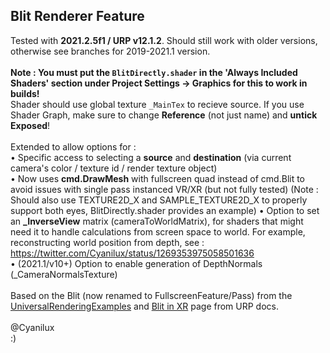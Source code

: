 ## Blit Renderer Feature
Tested with **2021.2.5f1 / URP v12.1.2**. Should still work with older versions, otherwise see branches for 2019-2021.1 version.
<br /><br />
**Note : You must put the `BlitDirectly.shader` in the 'Always Included Shaders' section under Project Settings → Graphics for this to work in builds!**<br />
Shader should use global texture `_MainTex` to recieve source. If you use Shader Graph, make sure to change **Reference** (not just name) and **untick Exposed**!
<br /><br />
Extended to allow options for :<br />
• Specific access to selecting a **source** and **destination** (via current camera's color / texture id / render texture object)<br />
• Now uses **cmd.DrawMesh** with fullscreen quad instead of cmd.Blit to avoid issues with single pass instanced VR/XR (but not fully tested)
	(Note : Should also use TEXTURE2D_X and SAMPLE_TEXTURE2D_X to properly support both eyes, BlitDirectly.shader provides an example)
• Option to set an **_InverseView** matrix (cameraToWorldMatrix), for shaders that might need it to handle calculations from screen space to world. For example, reconstructing world position from depth, see : https://twitter.com/Cyanilux/status/1269353975058501636<br />
• (2021.1/v10+) Option to enable generation of DepthNormals (_CameraNormalsTexture)
<br /><br />
Based on the Blit (now renamed to FullscreenFeature/Pass) from the [UniversalRenderingExamples](https://github.com/Unity-Technologies/UniversalRenderingExamples/tree/master/Assets/Scripts/Runtime/RenderPasses) and [Blit in XR](https://docs.unity3d.com/Packages/com.unity.render-pipelines.universal@12.1/manual/renderer-features/how-to-fullscreen-blit-in-xr-spi.html) page from URP docs.
<br /><br />
@Cyanilux<br />
:)
